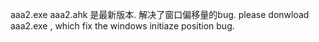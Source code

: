 aaa2.exe  aaa2.ahk 是最新版本.  解决了窗口偏移量的bug.
please donwload aaa2.exe , which fix the windows initiaze position bug.
